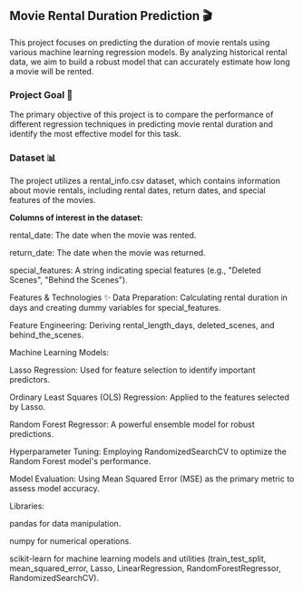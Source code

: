 ## Movie Rental Duration Prediction 🎬
This project focuses on predicting the duration of movie rentals using various machine learning regression models. By analyzing historical rental data, we aim to build a robust model that can accurately estimate how long a movie will be rented.

### Project Goal 🎯
The primary objective of this project is to compare the performance of different regression techniques in predicting movie rental duration and identify the most effective model for this task.

### Dataset 📊
The project utilizes a rental_info.csv dataset, which contains information about movie rentals, including rental dates, return dates, and special features of the movies.

**Columns of interest in the dataset:**

rental_date: The date when the movie was rented.

return_date: The date when the movie was returned.

special_features: A string indicating special features (e.g., "Deleted Scenes", "Behind the Scenes").

Features & Technologies ✨
Data Preparation: Calculating rental duration in days and creating dummy variables for special_features.

Feature Engineering: Deriving rental_length_days, deleted_scenes, and behind_the_scenes.

Machine Learning Models:

Lasso Regression: Used for feature selection to identify important predictors.

Ordinary Least Squares (OLS) Regression: Applied to the features selected by Lasso.

Random Forest Regressor: A powerful ensemble model for robust predictions.

Hyperparameter Tuning: Employing RandomizedSearchCV to optimize the Random Forest model's performance.

Model Evaluation: Using Mean Squared Error (MSE) as the primary metric to assess model accuracy.

Libraries:

pandas for data manipulation.

numpy for numerical operations.

scikit-learn for machine learning models and utilities (train_test_split, mean_squared_error, Lasso, LinearRegression, RandomForestRegressor, RandomizedSearchCV).
